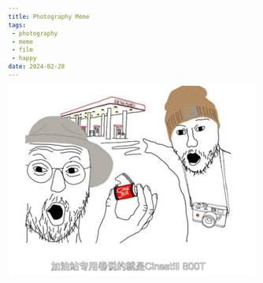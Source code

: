 ```yaml
---
title: Photography Meme
tags:
 - photography
 - meme
 - film
 - happy
date: 2024-02-28
---
```


![](photography/photography_meme/attachments/QQ图片20230424193512.png)